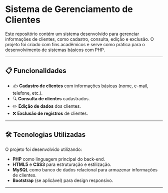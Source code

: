# Sistema de Gerenciamento de Clientes

Este repositório contém um sistema desenvolvido para gerenciar informações de clientes, como cadastro, consulta, edição e exclusão. O projeto foi criado com fins acadêmicos e serve como prática para o desenvolvimento de sistemas básicos com PHP.

---

## 📋 Funcionalidades
- ✍️ **Cadastro de clientes** com informações básicas (nome, e-mail, telefone, etc.).
- 🔍 **Consulta de clientes** cadastrados.
- ✏️ **Edição de dados** dos clientes.
- ❌ **Exclusão de registros** de clientes.

---

## 🛠️ Tecnologias Utilizadas
O projeto foi desenvolvido utilizando:
- **PHP** como linguagem principal do back-end.
- **HTML5** e **CSS3** para estruturação e estilização.
- **MySQL** como banco de dados relacional para armazenar informações de clientes.
- **Bootstrap** (se aplicável) para design responsivo.

---
